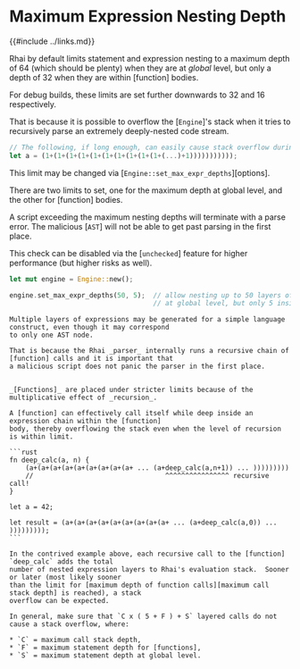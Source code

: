 Maximum Expression Nesting Depth
================================

{{#include ../links.md}}

Rhai by default limits statement and expression nesting to a maximum depth of 64 (which should be
plenty) when they are at _global_ level, but only a depth of 32 when they are within [function] bodies.

For debug builds, these limits are set further downwards to 32 and 16 respectively.

That is because it is possible to overflow the [`Engine`]'s stack when it tries to recursively parse
an extremely deeply-nested code stream.

```rust
// The following, if long enough, can easily cause stack overflow during parsing.
let a = (1+(1+(1+(1+(1+(1+(1+(1+(1+(1+(...)+1)))))))))));
```

This limit may be changed via [`Engine::set_max_expr_depths`][options].

There are two limits to set, one for the maximum depth at global level, and the other for [function] bodies.

A script exceeding the maximum nesting depths will terminate with a parse error. The malicious
[`AST`] will not be able to get past parsing in the first place.

This check can be disabled via the [`unchecked`] feature for higher performance (but higher risks as well).

```rust
let mut engine = Engine::new();

engine.set_max_expr_depths(50, 5);  // allow nesting up to 50 layers of expressions/statements
                                    // at global level, but only 5 inside functions
```

```admonish warning
Multiple layers of expressions may be generated for a simple language construct, even though it may correspond
to only one AST node.

That is because the Rhai _parser_ internally runs a recursive chain of [function] calls and it is important that
a malicious script does not panic the parser in the first place.
```

~~~admonish danger "Beware of recursion"

_[Functions]_ are placed under stricter limits because of the multiplicative effect of _recursion_.

A [function] can effectively call itself while deep inside an expression chain within the [function]
body, thereby overflowing the stack even when the level of recursion is within limit.

```rust
fn deep_calc(a, n) {
    (a+(a+(a+(a+(a+(a+(a+(a+(a+ ... (a+deep_calc(a,n+1)) ... )))))))))
    //                                 ^^^^^^^^^^^^^^^^ recursive call!
}

let a = 42;

let result = (a+(a+(a+(a+(a+(a+(a+(a+(a+ ... (a+deep_calc(a,0)) ... )))))))));
```

In the contrived example above, each recursive call to the [function] `deep_calc` adds the total
number of nested expression layers to Rhai's evaluation stack.  Sooner or later (most likely sooner
than the limit for [maximum depth of function calls][maximum call stack depth] is reached), a stack
overflow can be expected.

In general, make sure that `C x ( 5 + F ) + S` layered calls do not cause a stack overflow, where:

* `C` = maximum call stack depth,
* `F` = maximum statement depth for [functions],
* `S` = maximum statement depth at global level.
~~~
